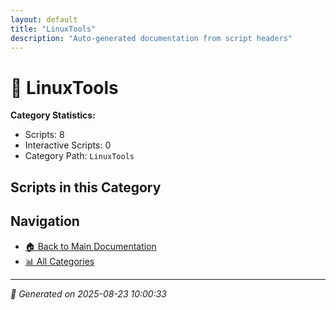 ```yaml
---
layout: default
title: "LinuxTools"
description: "Auto-generated documentation from script headers"
---
```


# 📁 LinuxTools

**Category Statistics:**
- Scripts: 8
- Interactive Scripts: 0
- Category Path: `LinuxTools`

## Scripts in this Category


## Navigation

- [🏠 Back to Main Documentation](README.html)
- [📊 All Categories](README.md#-categories)

---

*📅 Generated on 2025-08-23 10:00:33*
